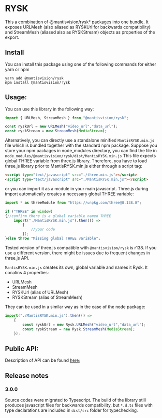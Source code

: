# RYSK
This a combination of @mantisvision/rysk* packages into one bundle. It exposes URLMesh (also aliased as RYSKUrl for backwards 
compatibility) and StreamMesh (aliased also as RYSKStream) objects as properties of the export. 

## Install
You can install this package using one of the following commands for either yarn or npm
```
yarn add @mantisvision/rysk
npm install @mantisvision/rysk
```

## Usage:
You can use this library in the following way:
```javascript
import { URLMesh, StreamMesh } from "@mantisvision/rysk";

const ryskUrl = new URLMesh("video_url","data_url");
const ryskStream = new StreamMesh(MediaStream);
```

Alternatively, you can directly use a standalone minified ``MantisRYSK.min.js`` file which is bundled together with the standard npm package.
Suppose you store your npm packages in node_modules directory, you can find the file in ``node_modules/@mantisvision/rysk/dist/MantisRYSK.min.js``
This file expects global THREE variable from three.js library. Therefore, you have to load three.js library prior to MantisRYSK.min.js either through a script tag:
```html
<script type="text/javascript" src="./three.min.js"></script>
<script type="text/javascript" src="./MantisRYSK.min.js"></script>
```
or you can import it as a module in your main javascript. Three.js during import automatically creates a necessary global THREE variable:
```javascript
import * as threeModule from "https://unpkg.com/three@0.138.0";

if ("THREE" in window)
{//confirm there is a global variable named THREE
	import("./MantisRYSK.min.js").then(() => 
		{
			//your code
		});
}else throw "Missing global THREE variable";
```
Tested version of three.js compatible with ``@mantisvision/rysk`` is r138. If you use a different version, there might be issues due to frequent changes in three.js API.

``MantisRYSK.min.js`` creates its own, global variable and names it Rysk. It conatins 4 properties:
- URLMesh
- StreamMesh
- RYSKUrl (alias of URLMesh)
- RYSKStream (alias of StreamMesh)

They can be used in a similar way as in the case of the node package:
```javascript
import("./MantisRYSK.min.js").then(() => 
	{
		const ryskUrl = new Rysk.URLMesh("video_url","data_url");
		const ryskStream = new Rysk.StreamMesh(MediaStream);
	});
```

## Public API:
Description of API can be found [here](./threejs.md);

## Release notes

### 3.0.0
Source codes were migrated to Typescript. The build of the library still produces javascript files for backwards
compatibility, but ``*.d.ts`` files with type declarations are included in ``dist/src`` folder for typechecking.